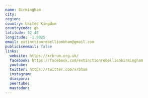 ```yaml
---
name: Birmingham
city:
region:
country: United Kingdom
countrycode: gb
latitude: 52.48
longitude: -1.9025
email: extinctionrebellionbham@gmail.com
publiciseemail: false
links:
  website: https://xrbrum.org.uk/
  facebook: https://facebook.com/extinctionrebellionbirmingham
  youtube:
  twitter: https://twitter.com/xrbham
  instagram:
  diaspora:
  peertube:
  mastodon:
---
```

